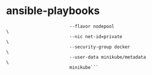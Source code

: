 # ansible-playbooks

```openstack server create --image trusty-server-cloudimg-amd64-nov4-2016 \
                        --flavor nodepool                                 \
                        --nic net-id=private                              \
                        --security-group docker                           \
                        --user-data minikube/metadata                     \
                        minikube```
